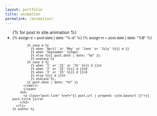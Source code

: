 ```yaml
---
layout: portfolio
title: animation
permalink: /animation/
---
```


 <ul class="post-list">
    {% for post in site.animation %}
      <li>
          <span class="post-meta"><small>
            <!-- Whitespace added for readability -->
            {% assign d = post.date | date: "%-d" %}
            {% assign m = post.date | date: "%B" %}

            {% case m %}
              {% when 'April' or 'May' or 'June' or 'July' %}{{ m }}
              {% when 'September' %}Sept.
              {% else %}{{ post.date | date: "%b" }}.
              {% endcase %}
            {% case d %}
              {% when '1' or '21' or '31' %}{{ d }}st
              {% when '2' or '22' %}{{ d }}nd
              {% when '3' or '23' %}{{ d }}rd
              {% else %}{{ d }}th
              {% endcase %},
            {{ post.date | date: "%Y" }}
          </small>
          </span>
        <h2>
          <a class="post-link" href="{{ post.url | prepend: site.baseurl }}">{{ post.title }}</a>
        </h2>
      </li>
    {% endfor %}
  </ul>
